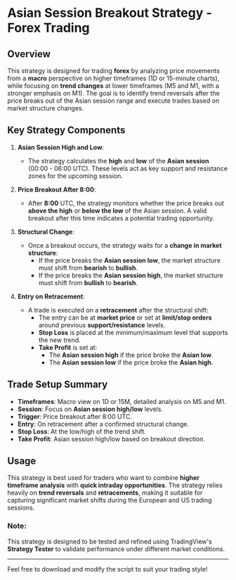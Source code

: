# Asian Session Breakout Strategy - Forex Trading

## Overview

This strategy is designed for trading **forex** by analyzing price movements from a **macro** perspective on higher timeframes (1D or 15-minute charts), while focusing on **trend changes** at lower timeframes (M5 and M1, with a stronger emphasis on M1). The goal is to identify trend reversals after the price breaks out of the Asian session range and execute trades based on market structure changes.

## Key Strategy Components

1. **Asian Session High and Low**:
   - The strategy calculates the **high** and **low** of the **Asian session** (00:00 - 06:00 UTC). These levels act as key support and resistance zones for the upcoming session.
   
2. **Price Breakout After 8:00**:
   - After **8:00** UTC, the strategy monitors whether the price breaks out **above the high** or **below the low** of the Asian session. A valid breakout after this time indicates a potential trading opportunity.

3. **Structural Change**:
   - Once a breakout occurs, the strategy waits for a **change in market structure**:
     - If the price breaks the **Asian session low**, the market structure must shift from **bearish** to **bullish**.
     - If the price breaks the **Asian session high**, the market structure must shift from **bullish** to **bearish**.
   
4. **Entry on Retracement**:
   - A trade is executed on a **retracement** after the structural shift:
     - The entry can be at **market price** or set at **limit/stop orders** around previous **support/resistance** levels.
     - **Stop Loss** is placed at the minimum/maximum level that supports the new trend.
     - **Take Profit** is set at:
       - The **Asian session high** if the price broke the **Asian low**.
       - The **Asian session low** if the price broke the **Asian high**.

## Trade Setup Summary

- **Timeframes**: Macro view on 1D or 15M, detailed analysis on M5 and M1.
- **Session**: Focus on **Asian session high/low** levels.
- **Trigger**: Price breakout after 8:00 UTC.
- **Entry**: On retracement after a confirmed structural change.
- **Stop Loss**: At the low/high of the trend shift.
- **Take Profit**: Asian session high/low based on breakout direction.

## Usage

This strategy is best used for traders who want to combine **higher timeframe analysis** with **quick intraday opportunities**. The strategy relies heavily on **trend reversals** and **retracements**, making it suitable for capturing significant market shifts during the European and US trading sessions.

### Note:
This strategy is designed to be tested and refined using TradingView's **Strategy Tester** to validate performance under different market conditions. 

--- 

Feel free to download and modify the script to suit your trading style!
